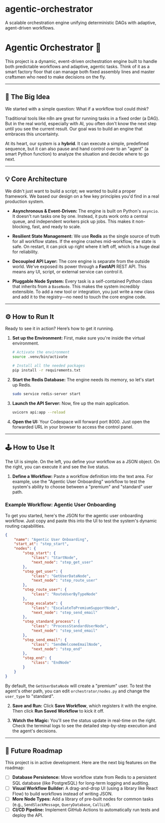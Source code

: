 # agentic-orchestrator
A scalable orchestration engine unifying deterministic DAGs with adaptive, agent-driven workflows.
# Agentic Orchestrator 🚀

This project is a dynamic, event-driven orchestration engine built to handle both predictable workflows and adaptive, agentic tasks. Think of it as a smart factory floor that can manage both fixed assembly lines and master craftsmen who need to make decisions on the fly.

---

## 🤔 The Big Idea

We started with a simple question: What if a workflow tool could *think*?

Traditional tools like n8n are great for running tasks in a fixed order (a DAG). But in the real world, especially with AI, you often don't know the next step until you see the current result. Our goal was to build an engine that embraces this uncertainty.

At its heart, our system is a **hybrid**. It can execute a simple, predefined sequence, but it can also pause and hand control over to an "agent" (a smart Python function) to analyze the situation and decide where to go next.

---

## 💡 Core Architecture

We didn't just want to build a script; we wanted to build a proper framework. We based our design on a few key principles you'd find in a real production system.

* **Asynchronous & Event-Driven:** The engine is built on Python's `asyncio`. It doesn't run tasks one by one. Instead, it puts work onto a central queue, and independent workers pick up jobs. This makes it non-blocking, fast, and ready to scale.

* **Resilient State Management:** We use **Redis** as the single source of truth for all workflow states. If the engine crashes mid-workflow, the state is safe. On restart, it can pick up right where it left off, which is a huge deal for reliability.

* **Decoupled API Layer:** The core engine is separate from the outside world. We've exposed its power through a **FastAPI** REST API. This means any UI, script, or external service can control it.

* **Pluggable Node System:** Every task is a self-contained Python class that inherits from a `BaseNode`. This makes the system incredibly extensible. To add a new tool or integration, you just write a new class and add it to the registry—no need to touch the core engine code.

---

## ⚙️ How to Run It

Ready to see it in action? Here’s how to get it running.

1.  **Set up the Environment:**
    First, make sure you're inside the virtual environment.
    ```bash
    # Activate the environment
    source .venv/bin/activate
    
    # Install all the needed packages
    pip install -r requirements.txt
    ```

2.  **Start the Redis Database:**
    The engine needs its memory, so let's start up Redis.
    ```bash
    sudo service redis-server start
    ```

3.  **Launch the API Server:**
    Now, fire up the main application.
    ```bash
    uvicorn api:app --reload
    ```

4.  **Open the UI:**
    Your Codespace will forward port 8000. Just open the forwarded URL in your browser to access the control panel.

---

## 🕹️ How to Use It

The UI is simple. On the left, you define your workflow as a JSON object. On the right, you can execute it and see the live status.

1.  **Define a Workflow:**
    Paste a workflow definition into the text area. For example, use the "Agentic User Onboarding" workflow to test the system's ability to choose between a "premium" and "standard" user path.

### Example Workflow: Agentic User Onboarding

To get you started, here's the JSON for the agentic user onboarding workflow. Just copy and paste this into the UI to test the system's dynamic routing capabilities.

```json
{
    "name": "Agentic User Onboarding",
    "start_at": "step_start",
    "nodes": {
        "step_start": {
            "class": "StartNode",
            "next_node": "step_get_user"
        },
        "step_get_user": {
            "class": "GetUserDataNode",
            "next_node": "step_route_user"
        },
        "step_route_user": {
            "class": "RouteUserByTypeNode"
        },
        "step_escalate": {
            "class": "EscalateToPremiumSupportNode",
            "next_node": "step_send_email"
        },
        "step_standard_process": {
            "class": "ProcessStandardUserNode",
            "next_node": "step_send_email"
        },
        "step_send_email": {
            "class": "SendWelcomeEmailNode",
            "next_node": "step_end"
        },
        "step_end": {
            "class": "EndNode"
        }
    }
}
```

By default, the `GetUserDataNode` will create a "premium" user. To test the agent's other path, you can edit `orchestrator/nodes.py` and change the `user_type` to "standard".

2.  **Save and Run:**
    Click **Save Workflow**, which registers it with the engine. Then click **Run Saved Workflow** to kick it off.

3.  **Watch the Magic:**
    You'll see the status update in real-time on the right. Check the terminal logs to see the detailed step-by-step execution and the agent's decisions.

---
## 🎯 Future Roadmap

This project is in active development. Here are the next big features on the roadmap:

* [ ] **Database Persistence:** Move workflow state from Redis to a persistent SQL database (like PostgreSQL) for long-term logging and auditing.
* [ ] **Visual Workflow Builder:** A drag-and-drop UI (using a library like React Flow) to build workflows instead of writing JSON.
* [ ] **More Node Types:** Add a library of pre-built nodes for common tasks (e.g., `SendSlackMessage`, `QueryDatabase`, `CallLLM`).
* [ ] **CI/CD Pipeline:** Implement GitHub Actions to automatically run tests and deploy the API.

